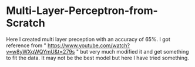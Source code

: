 # Multi-Layer-Perceptron-from-Scratch
Here I created multi layer preception with an accuracy of 65%. I got reference from " https://www.youtube.com/watch?v=w8yWXqWQYmU&t=279s " but very much modified it and get something to fit the data. It may not be the best model but here I have tried something.
